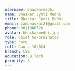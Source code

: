```yaml
---
username: bhaskarmedhi
name: Bhaskar Jyoti Medhi
title: Bhaskar Jyoti Medhi
email: iambhaskar21@gmail.com
phone: 8011908526
avatar: bhaskarmedhi.jpg
role: Chief Co-ordinator
type: core
roll: Gau-c-18/024
branch: CSE
education: B.Tech
priority: 8
---
```

